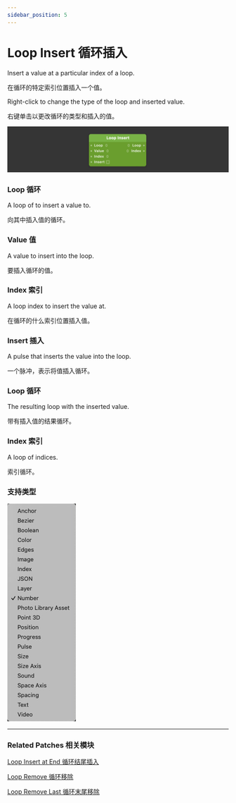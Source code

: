 ```yaml
---
sidebar_position: 5
---
```


# Loop Insert 循环插入

Insert a value at a particular index of a loop.

在循环的特定索引位置插入一个值。

Right-click to change the type of the loop and inserted value.

右键单击以更改循环的类型和插入的值。

![Image](./../../../static/img/docs/Loops/loop-insert.png)

### Loop 循环

A loop of to insert a value to.

向其中插入值的循环。

### Value 值

A value to insert into the loop.

要插入循环的值。

### Index 索引

A loop index to insert the value at.

在循环的什么索引位置插入值。

### Insert 插入

A pulse that inserts the value into the loop.

一个脉冲，表示将值插入循环。

### Loop 循环

The resulting loop with the inserted value.

带有插入值的结果循环。

### Index 索引

A loop of indices.

索引循环。

### 支持类型

![Image](./../../../static/img/docs/Loops/loop-insert-item.png)

------

### Related Patches 相关模块

[Loop Insert at End 循环结尾插入](./Loop%20Insert%20at%20End.md)

[Loop Remove 循环移除](./Loop%20Remove.md)

[Loop Remove Last 循环末尾移除](./Loop%20Remove%20Last.md)
